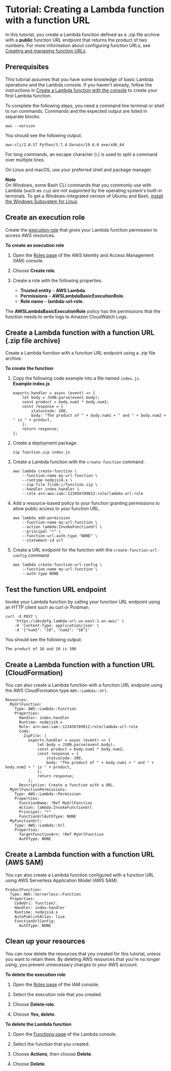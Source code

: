 # Tutorial: Creating a Lambda function with a function URL<a name="urls-tutorial"></a>

In this tutorial, you create a Lambda function defined as a \.zip file archive with a **public** function URL endpoint that returns the product of two numbers\. For more information about configuring function URLs, see [Creating and managing function URLs](urls-configuration.md)\.

## Prerequisites<a name="lambda-url-prepare"></a>

This tutorial assumes that you have some knowledge of basic Lambda operations and the Lambda console\. If you haven't already, follow the instructions in [Create a Lambda function with the console](getting-started.md#getting-started-create-function) to create your first Lambda function\.

To complete the following steps, you need a command line terminal or shell to run commands\. Commands and the expected output are listed in separate blocks:

```
aws --version
```

You should see the following output:

```
aws-cli/2.0.57 Python/3.7.4 Darwin/19.6.0 exe/x86_64
```

For long commands, an escape character \(`\`\) is used to split a command over multiple lines\.

On Linux and macOS, use your preferred shell and package manager\.

**Note**  
On Windows, some Bash CLI commands that you commonly use with Lambda \(such as `zip`\) are not supported by the operating system's built\-in terminals\. To get a Windows\-integrated version of Ubuntu and Bash, [install the Windows Subsystem for Linux](https://docs.microsoft.com/en-us/windows/wsl/install-win10)\. 

## Create an execution role<a name="lambda-url-create-iam-role"></a>

Create the [execution role](lambda-intro-execution-role.md) that gives your Lambda function permission to access AWS resources\.

**To create an execution role**

1. Open the [Roles page](https://console.aws.amazon.com/iam/home#/roles) of the AWS Identity and Access Management \(IAM\) console\.

1. Choose **Create role**\.

1. Create a role with the following properties\.
   + **Trusted entity** – **AWS Lambda**\.
   + **Permissions** – **AWSLambdaBasicExecutionRole**\.
   + **Role name** – **lambda\-url\-role**\.

The **AWSLambdaBasicExecutionRole** policy has the permissions that the function needs to write logs to Amazon CloudWatch Logs\.

## Create a Lambda function with a function URL \(\.zip file archive\)<a name="lambda-url-tutorial-create-function"></a>

Create a Lambda function with a function URL endpoint using a \.zip file archive\.

**To create the function**

1. Copy the following code example into a file named `index.js`\.  
**Example index\.js**  

   ```
   exports.handler = async (event) => {
       let body = JSON.parse(event.body);
       const product = body.num1 * body.num2;
       const response = {
           statusCode: 200,
           body: "The product of " + body.num1 + " and " + body.num2 + " is " + product,
       };
       return response;
   };
   ```

1. Create a deployment package\.

   ```
   zip function.zip index.js
   ```

1. Create a Lambda function with the `create-function` command\.

   ```
   aws lambda create-function \
       --function-name my-url-function \
       --runtime nodejs14.x \
       --zip-file fileb://function.zip \
       --handler index.handler \
       --role arn:aws:iam::123456789012:role/lambda-url-role
   ```

1. Add a resource\-based policy to your function granting permissions to allow public access to your function URL\.

   ```
   aws lambda add-permission
       --function-name my-url-function \
       --action lambda:InvokeFunctionUrl \
       --principal "*" \
       --function-url-auth-type "NONE" \
       --statement-id url
   ```

1. Create a URL endpoint for the function with the `create-function-url-config` command\.

   ```
   aws lambda create-function-url-config \
       --function-name my-url-function \
       --auth-type NONE
   ```

## Test the function URL endpoint<a name="lambda-url-tutorial-test"></a>

Invoke your Lambda function by calling your function URL endpoint using an HTTP client such as curl or Postman\.

```
curl -X POST \
    'https://abcdefg.lambda-url.us-east-1.on.aws/' \
    -H 'Content-Type: application/json' \
    -d '{"num1": "10", "num2": "10"}'
```

You should see the following output:

```
The product of 10 and 10 is 100
```

## Create a Lambda function with a function URL \(CloudFormation\)<a name="lambda-url-tutorial-cfn"></a>

You can also create a Lambda function with a function URL endpoint using the AWS CloudFormation type `AWS::Lambda::Url`\.

```
Resources:
  MyUrlFunction:
    Type: AWS::Lambda::Function
    Properties:
      Handler: index.handler
      Runtime: nodejs14.x
      Role: arn:aws:iam::123456789012:role/lambda-url-role
      Code:
        ZipFile: |
          exports.handler = async (event) => {
              let body = JSON.parse(event.body);
              const product = body.num1 * body.num2;
              const response = {
                  statusCode: 200,
                  body: "The product of " + body.num1 + " and " + body.num2 + " is " + product,
              };
              return response;
          };
      Description: Create a function with a URL.
  MyUrlFunctionPermissions:
    Type: AWS::Lambda::Permission
    Properties:
      FunctionName: !Ref MyUrlFunction
      Action: lambda:InvokeFunctionUrl
      Principal: "*"
      FunctionUrlAuthType: NONE
  MyFunctionUrl:
    Type: AWS::Lambda::Url
    Properties:
      TargetFunctionArn: !Ref MyUrlFunction
      AuthType: NONE
```

## Create a Lambda function with a function URL \(AWS SAM\)<a name="lambda-url-tutorial-sam"></a>

You can also create a Lambda function configured with a function URL using AWS Serverless Application Model \(AWS SAM\)\.

```
ProductFunction:
  Type: AWS::Serverless::Function
  Properties:
    CodeUri: function/.
    Handler: index.handler
    Runtime: nodejs14.x
    AutoPublishAlias: live
    FunctionUrlConfig:
      AuthType: NONE
```

## Clean up your resources<a name="cleanup"></a>

You can now delete the resources that you created for this tutorial, unless you want to retain them\. By deleting AWS resources that you're no longer using, you prevent unnecessary charges to your AWS account\.

**To delete the execution role**

1. Open the [Roles page](https://console.aws.amazon.com/iam/home#/roles) of the IAM console\.

1. Select the execution role that you created\.

1. Choose **Delete role**\.

1. Choose **Yes, delete**\.

**To delete the Lambda function**

1. Open the [Functions page](https://console.aws.amazon.com/lambda/home#/functions) of the Lambda console\.

1. Select the function that you created\.

1. Choose **Actions**, then choose **Delete**\.

1. Choose **Delete**\.
